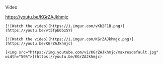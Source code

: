 Video

https://youtu.be/KGrZAJkhmjc



```none
[![Watch the video](https://i.imgur.com/vKb2F1B.png)](https://youtu.be/vt5fpE0bzSY)
```

```none
[![Watch the video](https://i.imgur.com/KGrZAJkhmjc.png)](https://youtu.be/KGrZAJkhmjc)
```

```php+HTML
[<img src="https://img.youtube.com/vi/KGrZAJkhmjc/maxresdefault.jpg" width="50%">](https://youtu.be/KGrZAJkhmjc)
```

